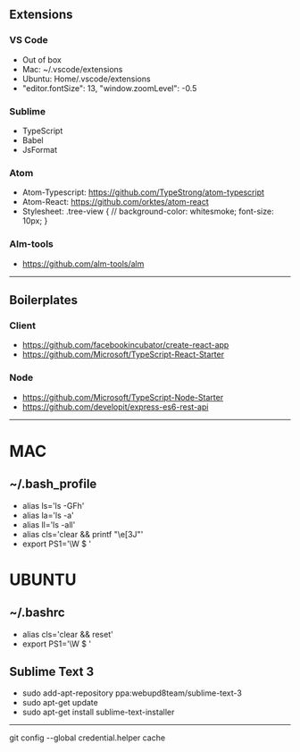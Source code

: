 

## Extensions ##

### VS Code ###
- Out of box
- Mac: ~/.vscode/extensions
- Ubuntu: Home/.vscode/extensions
- "editor.fontSize": 13,
  "window.zoomLevel": -0.5

### Sublime ###
- TypeScript
- Babel
- JsFormat

### Atom ###
- Atom-Typescript: https://github.com/TypeStrong/atom-typescript
- Atom-React: https://github.com/orktes/atom-react
- Stylesheet: 
.tree-view {
  // background-color: whitesmoke;
  font-size: 10px;
}

### Alm-tools ###
- https://github.com/alm-tools/alm

- - - -

## Boilerplates ##

### Client ###
- https://github.com/facebookincubator/create-react-app
- https://github.com/Microsoft/TypeScript-React-Starter

### Node ###
- https://github.com/Microsoft/TypeScript-Node-Starter
- https://github.com/developit/express-es6-rest-api


- - - -

# MAC #

## ~/.bash_profile ##
- alias ls='ls -GFh'
- alias la='ls -a'
- alias ll='ls -all'
- alias cls='clear && printf "\e[3J"'
- export PS1='\W \$ '


# UBUNTU #

## ~/.bashrc ##
- alias cls='clear && reset'
- export PS1='\W \$ '

## Sublime Text 3 ##
- sudo add-apt-repository ppa:webupd8team/sublime-text-3
- sudo apt-get update
- sudo apt-get install sublime-text-installer

- - - -

git config --global credential.helper cache
